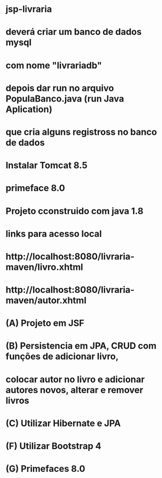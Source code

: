 # jsp-livraria
#
# deverá criar um banco de dados mysql
# com nome "livrariadb"
# 
# depois dar run no arquivo  PopulaBanco.java (run Java Aplication)
# que cria alguns registross no banco de dados
# Instalar Tomcat 8.5
# primeface 8.0
# Projeto cconstruido com java 1.8

# links para acesso local

# http://localhost:8080/livraria-maven/livro.xhtml
# http://localhost:8080/livraria-maven/autor.xhtml



# (A) Projeto em JSF
# (B) Persistencia em JPA, CRUD com funções de adicionar livro, 
# colocar autor no livro e adicionar autores novos, alterar e remover livros
# (C) Utilizar Hibernate e JPA
# (F) Utilizar Bootstrap 4
# (G) Primefaces 8.0
